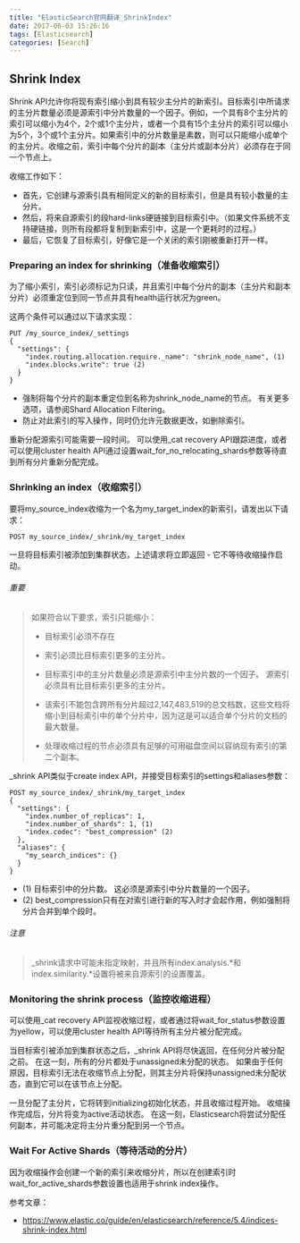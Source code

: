 ```yaml
---
title: "ElasticSearch官网翻译_ShrinkIndex"
date: 2017-06-03 15:26:16
tags: [Elasticsearch]
categories: [Search]
---
```


## Shrink Index

Shrink API允许你将现有索引缩小到具有较少主分片的新索引。目标索引中所请求的主分片数量必须是源索引中分片数量的一个因子。例如，一个具有8个主分片的索引可以缩小为4个，2个或1个主分片，或者一个具有15个主分片的索引可以缩小为5个，3个或1个主分片。如果索引中的分片数量是素数，则可以只能缩小成单个的主分片。收缩之前，索引中每个分片的副本（主分片或副本分片）必须存在于同一个节点上。

收缩工作如下：

- 首先，它创建与源索引具有相同定义的新的目标索引，但是具有较小数量的主分片。
- 然后，将来自源索引的段hard-links硬链接到目标索引中。（如果文件系统不支持硬链接，则所有段都将复制到新索引中，这是一个更耗时的过程。）
- 最后，它恢复了目标索引，好像它是一个关闭的索引刚被重新打开一样。

### Preparing an index for shrinking（准备收缩索引）

为了缩小索引，索引必须标记为只读，并且索引中每个分片的副本（主分片和副本分片）必须重定位到同一节点并具有health运行状况为green。

这两个条件可以通过以下请求实现：

```
PUT /my_source_index/_settings
{
  "settings": {
    "index.routing.allocation.require._name": "shrink_node_name", (1)
    "index.blocks.write": true (2)
  }
}
```

- 强制将每个分片的副本重定位到名称为shrink_node_name的节点。 有关更多选项，请参阅Shard Allocation Filtering。
- 防止对此索引的写入操作，同时仍允许元数据更改，如删除索引。

重新分配源索引可能需要一段时间。 可以使用_cat recovery API跟踪进度，或者可以使用cluster health API通过设置wait_for_no_relocating_shards参数等待直到所有分片重新分配完成。

### Shrinking an index（收缩索引）

要将my_source_index收缩为一个名为my_target_index的新索引，请发出以下请求：

```
POST my_source_index/_shrink/my_target_index
```

一旦将目标索引被添加到集群状态，上述请求将立即返回 - 它不等待收缩操作启动。

###### 重要

> 如果符合以下要求，索引只能缩小：
> 
> - 目标索引必须不存在
> 
> - 索引必须比目标索引更多的主分片。
> 
> - 目标索引中的主分片数量必须是源索引中主分片数的一个因子。 源索引必须具有比目标索引更多的主分片。
> 
> - 该索引不能包含跨所有分片超过2,147,483,519的总文档数，这些文档将缩小到目标索引中的单个分片中，因为这是可以适合单个分片的文档的最大数量。
> 
> - 处理收缩过程的节点必须具有足够的可用磁盘空间以容纳现有索引的第二个副本。

_shrink API类似于create index API，并接受目标索引的settings和aliases参数：

```
POST my_source_index/_shrink/my_target_index
{
  "settings": {
    "index.number_of_replicas": 1,
    "index.number_of_shards": 1, (1)
    "index.codec": "best_compression" (2)
  },
  "aliases": {
    "my_search_indices": {}
  }
}
```

- (1) 目标索引中的分片数。 这必须是源索引中分片数量的一个因子。
- (2) best_compression只有在对索引进行新的写入时才会起作用，例如强制将分片合并到单个段时。

###### 注意

> _shrink请求中可能未指定映射，并且所有index.analysis.*和index.similarity.*设置将被来自源索引的设置覆盖。

### Monitoring the shrink process（监控收缩进程）

可以使用_cat recovery API监视收缩过程，或者通过将wait_for_status参数设置为yellow，可以使用cluster health API等待所有主分片被分配完成。

当目标索引被添加到集群状态之后，_shrink API将尽快返回，在任何分片被分配之前。 在这一刻，所有的分片都处于unassigned未分配的状态。 如果由于任何原因，目标索引无法在收缩节点上分配，则其主分片将保持unassigned未分配状态，直到它可以在该节点上分配。

一旦分配了主分片，它将转到initializing初始化状态，并且收缩过程开始。 收缩操作完成后，分片将变为active活动状态。 在这一刻，Elasticsearch将尝试分配任何副本，并可能决定将主分片重分配到另一个节点。

### Wait For Active Shards（等待活动的分片）

因为收缩操作会创建一个新的索引来收缩分片，所以在创建索引时wait_for_active_shards参数设置也适用于shrink index操作。

参考文章：

- https://www.elastic.co/guide/en/elasticsearch/reference/5.4/indices-shrink-index.html
